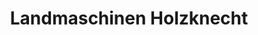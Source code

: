 ---
title: "Landmaschinen Holzknecht"
url: /laengenfeld/landmaschinen-holzknecht/
shop: Landwirtschaftlich
---